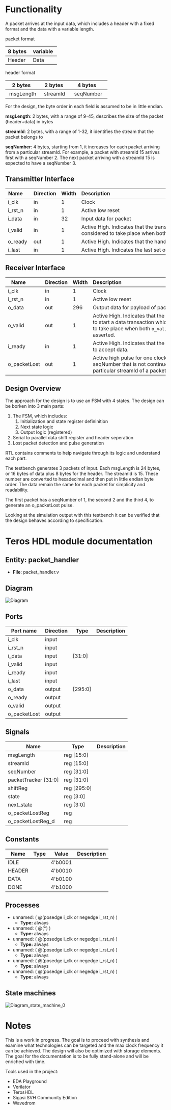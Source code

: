 # Functionality

A packet arrives at the input data, which includes a header with a fixed format and the data with a variable length.

packet format

| 8 bytes |  variable  |
| ------- | ---------- |
| Header  |  Data      |

header format

|  2 bytes    |  2 bytes    |  4 bytes     |
| ----------- | ----------- | ------------ |
|  msgLength  |  streamId   |  seqNumber   |

For the design, the byte order in each field is assumed to be in little endian.

**msgLength**: 2 bytes, with a range of 9-45, describes the size of the packet (header+data) in bytes

**streamId**: 2 bytes, with a range of 1-32, it identifies the stream that the packet belongs to

**seqNumber**: 4 bytes, starting from 1, it increases for each packet arriving from a particular streamId. For example, a packet with streamId 15 arrives first with a seqNumber 2. The next packet arriving with a streamId 15 is expected to have a seqNumber 3.

## Transmitter Interface

| Name     | Direction | Width | Description                                                                                                                                                        |
| -------- | --------- | ----- | ------------------------------------------------------------------------------------------------------------------------------------------------------------------ |
| i_clk    | in        | 1     | Clock                                                                                                                                                              |
| i_rst_n  | in        | 1     | Active low reset                                                                                                                                                   |
| i_data   | in        | 32    | Input data for packet                                                                                                                                              |
| i_valid  | in        | 1     | Active High. Indicates that the transmitter is ready to start a data transaction which is considered to take place when both `i_valid` and `o_ready` are asserted. |
| o_ready  | out       | 1     | Active High. Indicates that the handler is ready to accept data.                                                                                                   |
| i_last   | in        | 1     | Active High. Indicates the last set of `i_data` sent by the transmitter.                                                                                           |

## Receiver Interface

| Name         | Direction | Width | Description                                                                                                                                                    |
| ------------ | --------- | ----- | -------------------------------------------------------------------------------------------------------------------------------------------------------------- |
| i_clk        | in        | 1     | Clock                                                                                                                                                          |
| i_rst_n      | in        | 1     | Active low reset                                                                                                                                               |
| o_data       | out       | 296   | Output data for payload of packet                                                                                                                              |
| o_valid      | out       | 1     | Active High. Indicates that the handler is ready to start a data transaction which is considered to take place when both `o_valid` and `i_ready` are asserted. |
| i_ready      | in        | 1     | Active High. Indicates that the receiver is ready to accept data.                                                                                              |
| o_packetLost | out       | 1     | Active high pulse for one clock cycle. Indicates seqNumber that is not continuous for the particular streamId of a packet.                                     |

## Design Overview

The approach for the design is to use an FSM with 4 states.
The design can be borken into 3 main parts:

1. The FSM, which includes:
    1. Initialization and state register defininition
    2. Next state logic
    3. Output logic (registered)
2. Serial to parallel data shift register and header seperation
3. Lost packet detection and pulse generation

RTL contains comments to help navigate through its logic and understand each part.

The testbench generates 3 packets of input. Each msgLength is 24 bytes, or 16 bytes of data plus 8 bytes for the header. The streamId is 15. These number are converted to hexadecimal and then put in little endian byte order. The data remain the same for each packet for simplicity and readability.

The first packet has a seqNumber of 1, the second 2 and the third 4, to generate an o_packetLost pulse.

Looking at the simulation output with this testbench it can be verified that the design behaves according to specification.


# Teros HDL module documentation

## Entity: packet_handler 
- **File**: packet_handler.v

## Diagram
![Diagram](./TerosHDL_diagrams/packet_handler.svg)
## Ports

| Port name    | Direction | Type    | Description |
| ------------ | --------- | ------- | ----------- |
| i_clk        | input     |         |             |
| i_rst_n      | input     |         |             |
| i_data       | input     | [31:0]  |             |
| i_valid      | input     |         |             |
| i_ready      | input     |         |             |
| i_last       | input     |         |             |
| o_data       | output    | [295:0] |             |
| o_ready      | output    |         |             |
| o_valid      | output    |         |             |
| o_packetLost | output    |         |             |

## Signals

| Name                 | Type        | Description |
| -------------------- | ----------- | ----------- |
| msgLength            | reg [15:0]  |             |
| streamId             | reg [15:0]  |             |
| seqNumber            | reg [31:0]  |             |
| packetTracker [31:0] | reg [31:0]  |             |
| shiftReg             | reg [295:0] |             |
| state                | reg [3:0]   |             |
| next_state           | reg [3:0]   |             |
| o_packetLostReg      | reg         |             |
| o_packetLostReg_d    | reg         |             |

## Constants

| Name   | Type | Value   | Description |
| ------ | ---- | ------- | ----------- |
| IDLE   |      | 4'b0001 |             |
| HEADER |      | 4'b0010 |             |
| DATA   |      | 4'b0100 |             |
| DONE   |      | 4'b1000 |             |

## Processes
- unnamed: ( @(posedge i_clk or negedge i_rst_n) )
  - **Type:** always
- unnamed: ( @(*) )
  - **Type:** always
- unnamed: ( @(posedge i_clk or negedge i_rst_n) )
  - **Type:** always
- unnamed: ( @(posedge i_clk or negedge i_rst_n) )
  - **Type:** always
- unnamed: ( @(posedge i_clk or negedge i_rst_n) )
  - **Type:** always
- unnamed: ( @(posedge i_clk or negedge i_rst_n) )
  - **Type:** always

## State machines

![Diagram_state_machine_0](./TerosHDL_diagrams/fsm_packet_handler_00.svg)

# Notes
This is a work in progress. The goal is to proceed with synthesis and examine what technologies can be targeted and the max clock frequency it can be achieved. The design will also be optimized with storage elements.
The goal for the documentation is to be fully stand-alone and will be enriched with time.

Tools used in the project:
- EDA Playground
- Verilator
- TerosHDL
- Sigasi SVH Community Edition
- Wavedrom
